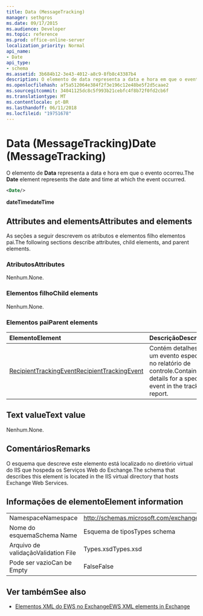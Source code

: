 ```yaml
---
title: Data (MessageTracking)
manager: sethgros
ms.date: 09/17/2015
ms.audience: Developer
ms.topic: reference
ms.prod: office-online-server
localization_priority: Normal
api_name:
- Date
api_type:
- schema
ms.assetid: 3b684b12-3e43-4012-a8c9-8fb8c43387b4
description: O elemento de data representa a data e hora em que o evento ocorreu.
ms.openlocfilehash: af5a512064e384f2f3e196c12e48be5f2d5caae2
ms.sourcegitcommit: 34041125dc8c5f993b21cebfc4f8b72f0fd2cb6f
ms.translationtype: MT
ms.contentlocale: pt-BR
ms.lasthandoff: 06/11/2018
ms.locfileid: "19751678"
---
```

# <a name="date-messagetracking"></a><span data-ttu-id="fbd6d-103">Data (MessageTracking)</span><span class="sxs-lookup"><span data-stu-id="fbd6d-103">Date (MessageTracking)</span></span>

<span data-ttu-id="fbd6d-104">O elemento de **Data** representa a data e hora em que o evento ocorreu.</span><span class="sxs-lookup"><span data-stu-id="fbd6d-104">The **Date** element represents the date and time at which the event occurred.</span></span> 
  
```XML
<Date/>
```

 <span data-ttu-id="fbd6d-105">**dateTime**</span><span class="sxs-lookup"><span data-stu-id="fbd6d-105">**dateTime**</span></span>
## <a name="attributes-and-elements"></a><span data-ttu-id="fbd6d-106">Attributes and elements</span><span class="sxs-lookup"><span data-stu-id="fbd6d-106">Attributes and elements</span></span>

<span data-ttu-id="fbd6d-107">As seções a seguir descrevem os atributos e elementos filho elementos pai.</span><span class="sxs-lookup"><span data-stu-id="fbd6d-107">The following sections describe attributes, child elements, and parent elements.</span></span>
  
### <a name="attributes"></a><span data-ttu-id="fbd6d-108">Atributos</span><span class="sxs-lookup"><span data-stu-id="fbd6d-108">Attributes</span></span>

<span data-ttu-id="fbd6d-109">Nenhum.</span><span class="sxs-lookup"><span data-stu-id="fbd6d-109">None.</span></span>
  
### <a name="child-elements"></a><span data-ttu-id="fbd6d-110">Elementos filho</span><span class="sxs-lookup"><span data-stu-id="fbd6d-110">Child elements</span></span>

<span data-ttu-id="fbd6d-111">Nenhum.</span><span class="sxs-lookup"><span data-stu-id="fbd6d-111">None.</span></span>
  
### <a name="parent-elements"></a><span data-ttu-id="fbd6d-112">Elementos pai</span><span class="sxs-lookup"><span data-stu-id="fbd6d-112">Parent elements</span></span>

|<span data-ttu-id="fbd6d-113">**Elemento**</span><span class="sxs-lookup"><span data-stu-id="fbd6d-113">**Element**</span></span>|<span data-ttu-id="fbd6d-114">**Descrição**</span><span class="sxs-lookup"><span data-stu-id="fbd6d-114">**Description**</span></span>|
|:-----|:-----|
|[<span data-ttu-id="fbd6d-115">RecipientTrackingEvent</span><span class="sxs-lookup"><span data-stu-id="fbd6d-115">RecipientTrackingEvent</span></span>](recipienttrackingevent.md) <br/> |<span data-ttu-id="fbd6d-116">Contém detalhes para um evento específico no relatório de controle.</span><span class="sxs-lookup"><span data-stu-id="fbd6d-116">Contains details for a specific event in the tracking report.</span></span>  <br/> |
   
## <a name="text-value"></a><span data-ttu-id="fbd6d-117">Text value</span><span class="sxs-lookup"><span data-stu-id="fbd6d-117">Text value</span></span>

<span data-ttu-id="fbd6d-118">Nenhum.</span><span class="sxs-lookup"><span data-stu-id="fbd6d-118">None.</span></span>
  
## <a name="remarks"></a><span data-ttu-id="fbd6d-119">Comentários</span><span class="sxs-lookup"><span data-stu-id="fbd6d-119">Remarks</span></span>

<span data-ttu-id="fbd6d-120">O esquema que descreve este elemento está localizado no diretório virtual do IIS que hospeda os Serviços Web do Exchange.</span><span class="sxs-lookup"><span data-stu-id="fbd6d-120">The schema that describes this element is located in the IIS virtual directory that hosts Exchange Web Services.</span></span>
  
## <a name="element-information"></a><span data-ttu-id="fbd6d-121">Informações de elemento</span><span class="sxs-lookup"><span data-stu-id="fbd6d-121">Element information</span></span>

|||
|:-----|:-----|
|<span data-ttu-id="fbd6d-122">Namespace</span><span class="sxs-lookup"><span data-stu-id="fbd6d-122">Namespace</span></span>  <br/> |http://schemas.microsoft.com/exchange/services/2006/types  <br/> |
|<span data-ttu-id="fbd6d-123">Nome do esquema</span><span class="sxs-lookup"><span data-stu-id="fbd6d-123">Schema Name</span></span>  <br/> |<span data-ttu-id="fbd6d-124">Esquema de tipos</span><span class="sxs-lookup"><span data-stu-id="fbd6d-124">Types schema</span></span>  <br/> |
|<span data-ttu-id="fbd6d-125">Arquivo de validação</span><span class="sxs-lookup"><span data-stu-id="fbd6d-125">Validation File</span></span>  <br/> |<span data-ttu-id="fbd6d-126">Types.xsd</span><span class="sxs-lookup"><span data-stu-id="fbd6d-126">Types.xsd</span></span>  <br/> |
|<span data-ttu-id="fbd6d-127">Pode ser vazio</span><span class="sxs-lookup"><span data-stu-id="fbd6d-127">Can be Empty</span></span>  <br/> |<span data-ttu-id="fbd6d-128">False</span><span class="sxs-lookup"><span data-stu-id="fbd6d-128">False</span></span>  <br/> |
   
## <a name="see-also"></a><span data-ttu-id="fbd6d-129">Ver também</span><span class="sxs-lookup"><span data-stu-id="fbd6d-129">See also</span></span>



- [<span data-ttu-id="fbd6d-130">Elementos XML do EWS no Exchange</span><span class="sxs-lookup"><span data-stu-id="fbd6d-130">EWS XML elements in Exchange</span></span>](ews-xml-elements-in-exchange.md)

